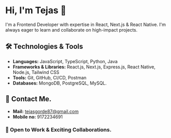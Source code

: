 # Hi, I'm Tejas 👋

I'm a Frontend Developer with expertise in React, Next.js & React Native. I'm always eager to learn and collaborate on high-impact projects.

## 🛠 Technologies & Tools

- **Languages:** JavaScript, TypeScript, Python, Java
- **Frameworks & Libraries:** React.js, Next.js, Express.js, React Native, Node.js, Tailwind CSS
- **Tools:** Git, GitHub, CI/CD, Postman
- **Databases:** MongoDB, PostgreSQL, MySQL.

## 📩 Contact Me.

 - **Mail:** tejasgorde87@gmail.com
 - **Mobile no:** 9172234691

### 🚀 Open to Work & Exciting Collaborations.


